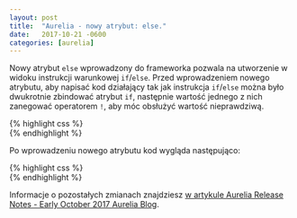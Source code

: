 ```yaml
---
layout: post
title:  "Aurelia - nowy atrybut: else."
date:   2017-10-21 -0600
categories: [aurelia]
---
```


Nowy atrybut `else` wprowadzony do frameworka pozwala na utworzenie w widoku instrukcji warunkowej `if`/`else`.
Przed wprowadzeniem nowego atrybutu, aby napisać kod działający tak jak instrukcja `if`/`else` można było dwukrotnie zbindować atrybut `if`, następnie wartość jednego z nich zanegować operatorem `!`, aby móc obsłużyć wartość nieprawdziwą.

{% highlight css %}
<template>
    <div if.bind="isActive">
    <!-- code -->
    </div>
    <div if.bind="!isActive">
     <!-- code -->
    </div>
</template>    
{% endhighlight %}

Po wprowadzeniu nowego atrybutu kod wygląda następująco:

{% highlight css %}
<template>
    <div if.bind="isActive">
    <!-- code -->
    </div>
    <div else>
     <!-- code -->
    </div>
</template>    
{% endhighlight %}

Informacje o pozostałych zmianach znajdziesz [w artykule Aurelia Release Notes - Early October 2017 Aurelia Blog](http://blog.aurelia.io/2017/10/03/aurelia-release-notes-early-october-2017/).
